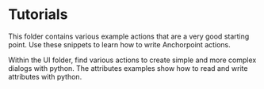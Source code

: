 # Tutorials

This folder contains various example actions that are a very good starting point.
Use these snippets to learn how to write Anchorpoint actions.

Within the UI folder, find various actions to create simple and more complex dialogs with python.
The attributes examples show how to read and write attributes with python.

